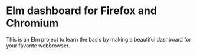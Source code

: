 # Elm dashboard for Firefox and Chromium

This is an Elm project to learn the basis by making a beautiful dashboard for your favorite webbrowser.